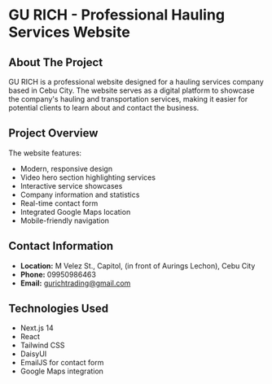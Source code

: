 # GU RICH - Professional Hauling Services Website

## About The Project
GU RICH is a professional website designed for a hauling services company based in Cebu City. The website serves as a digital platform to showcase the company's hauling and transportation services, making it easier for potential clients to learn about and contact the business.

## Project Overview
The website features:
- Modern, responsive design
- Video hero section highlighting services
- Interactive service showcases
- Company information and statistics
- Real-time contact form
- Integrated Google Maps location
- Mobile-friendly navigation

## Contact Information
- **Location:** M Velez St., Capitol, (in front of Aurings Lechon), Cebu City
- **Phone:** 09950986463
- **Email:** gurichtrading@gmail.com

## Technologies Used
- Next.js 14
- React
- Tailwind CSS
- DaisyUI
- EmailJS for contact form
- Google Maps integration

